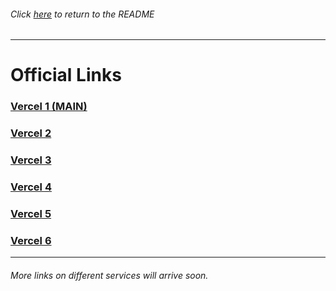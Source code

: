 ###### Click [here](https://github.com/adurite-network/Adurite/tree/main?tab=readme-ov-file#) to return to the README
<hr>

# Official Links

### [Vercel 1 (MAIN)](https://useadurite.vercel.app)

### [Vercel 2](https://officialadurite.vercel.app)

### [Vercel 3](https://aduriteprod.vercel.app)

### [Vercel 4](https://aduritefun.vercel.app)

### [Vercel 5](https://freemathskills.vercel.app)

### [Vercel 6](https://webmathhelp.vercel.app)

<hr>

###### More links on different services will arrive soon.
